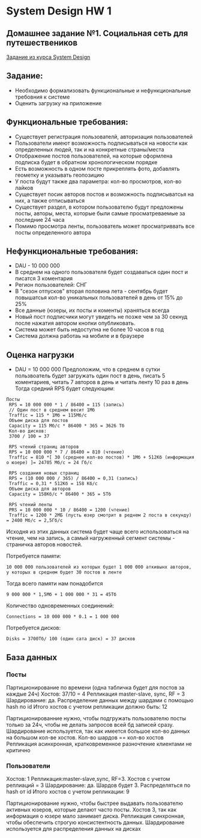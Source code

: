 # System Design HW 1
## Домашнее задание №1. Социальная сеть для путешествеников

[Задание из курса System Design](https://balun.courses/courses/system_design)

## Задание:

- Необходимо формализовать функциональные и нефункциональные требовния к системе
- Оценить загрузку на приложение

## Функциональные требования:
- Существует регистрация пользователй, авторизация пользователей  
-  Пользователи имеют возможность подписываться на новости как определенных людей, так и на конкретные страны/места
- Отображение постов пользователей, на которые оформлена подписка будет в обратном хронологическом порядке
- Есть возможность в одном посте прикреплять фото, добавлять геометку и указывать геопозицию
- У поста будут также два параметра: кол-во просмотров, кол-во лайков
- Существует посик авторов постов и возможность подписыватсья на них, а также отписываться
- Существует раздел, в котором пользователю будут предложены посты, авторы, места, которые были самые просматреваемые за последние 24 часа
- Помимо просмотра ленты, пользователь может просматриввать все посты определенного автора

## Нефункциональные требования:
- DAU - 10 000 000
- В среднем на одного пользователя будет создаваться один пост и писатся 3 коментария
- Регион пользователей: СНГ
- В "сезон отпусков" вторая половина лета - сентябрь будет повышатсья кол-во уникальных пользователей в день от 15% до 25%
- Все данные (юзеры, их посты и коменты) храняться всегда
- Новый пост подписчики могут увидеть не позже чем за 30 секнуд после нажатия автором кнопки опубликовать.
- Система может быть недоступна не более 10 часов в год
- Система должна работаь на мобиле и в браузере

## Оценка нагрузки
- DAU = 10 000 000  Предположим, что в среднем в сутки пользвоатель будет загружать один пост в день, писать 5 коментариев, читать 7 авторов в день и читать ленту 10 раз в день 
Тогда средний RPS будет следующим:
```
Посты
 RPS = 10 000 000 * 1 / 86400 = 115 (запись)
 // Один пост в среднем весит 1Мб 
 Traffic = 115 * 1Мб = 115Мб/с
 Объем диска для постов
 Сapacity = 115 Мб/с * 86400 * 365 = 3626 Тб
 Кол-во дисков:
 3700 / 100 = 37
 
 RPS чтений страниц авторов
 RPS = 10 000 000 * 7 / 86400 = 810 (чтение)
 Traffic = 810 *[ 30 (среднее кол-во постов) * 1Мб + 512Кб (информация о юзере) ]= 24705 Мб/с = 24 Гб/с
 
 RPS создания новых страниц
 RPS = (10 000 000 / 365) / 86400 = 0,31 (запись)
 Traffic = 0,31 * 512Кб = 158 Кб/с
 Объем диска для авторов
 Capacity = 158Кб/с * 86400 * 365 = 5Тб
 
 RPS чтений ленты
 PRS = 10 000 000 * 10 / 86400 = 1200 (чтение)
 Traffic = 1200 * 2МБ (пусть юзер смотрит в реднем 2 поста в секунду) = 2400 Мб/с = 2,5Гб/с
```
Исходня из этих данных система будет чаще всего использоваться на чтение, чем на запись, а самый нагруженный сегмент системы - страничка авторов новостей.

Потребуется памяти:
```
10 000 000 пользователей из которых будет 1 000 000 аткивынх авторов, у которых в среднем будет 30 постов в ленте
```
Тогда всего памяти нам понадобится
```
9 000 000 * 1,5Мб + 1 000 000 * 31 = 45Тб
```

Количество одновременных соединений:
```
Connections = 10 000 000 * 0.1 = 1 000 000
```

Потребуется дисков:
```
Disks = 3700Тб/ 100 (один сата диск) = 37 дисков
```

## База данных
### Посты
Партиционирование по времени (одна табличка будет для постов за каждые 24ч)
Хостов: 37/10 = 4
Репликация master-slave, sync, RF = 3
Шардирование: да. Распределение данных между шардами с помощью hash по id
Итого хостов с учетом репликации должно быть: 12

Партиционированние нужно, чтобы подгружать пользователю посты только за 24ч, чтобы не делать запросов всей бд записей сразу.
Шардирование используется, так как имеется большое кол-во данных на большом кол-ве хостов. Кол-во шардов == кол-во хостов
Репликация асинхронная, кратковременное разночтение клиентами не критично

### Пользователи
Хостов: 1
Репликация:master-slave,sync, RF=3. Хостов с учетом реплиаций = 3
Шардирование: да. Шардов будет 3. Распределяться по hash от id
Итого хостов с учетом репликации: 9

Партиционирование нужно, чтобы быстрее выдавать пользователю активных юзеров, которые делают часто посты. Хостов 3, так как информация о юзере мало занимает диска. 
Репликация синхронная, чтобы обеспечить строгую консистентность данных.
Шардирование используется для распределения данных на дисках
